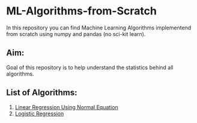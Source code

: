 # ML-Algorithms-from-Scratch

In this repository you can find Machine Learning Algorithms implementend from scratch using numpy and pandas (no sci-kit learn). 

## Aim:
Goal of this repository is to help understand the statistics behind all algorithms.

## List of Algorithms: 

1. [Linear Regression Using Normal Equation](https://github.com/Hiten-98/ML-Algorithms-from-Scratch/blob/main/1_Linear_Regression_Using_Normal_Equation.ipynb)
2. [Logistic Regression](https://github.com/Hiten-98/ML-Algorithms-from-Scratch/blob/main/2_Logistic_Regression.ipynb)
